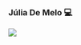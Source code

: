 ### Júlia De Melo 💻

[<img src="https://img.shields.io/badge/linkedin-%230077B5.svg?&style=for-the-badge&logo=linkedin&logoColor=white" />](https:https://www.linkedin.com/in/júlia-de-melo-albuquerque/)
